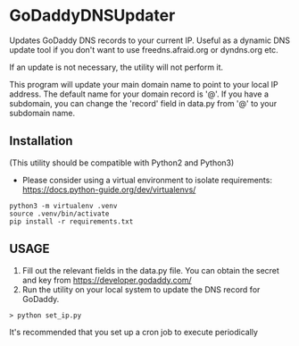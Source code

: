# GoDaddyDNSUpdater
Updates GoDaddy DNS records to your current IP.  Useful as a dynamic DNS update tool if you don't want to use
freedns.afraid.org or dyndns.org etc.

If an update is not necessary, the utility will not perform it.

This program will update your main domain name to point to your local IP address.
The default name for your domain record is '@'.
If you have a subdomain, you can change the 'record' field in data.py from '@' to your subdomain name.

## Installation
(This utility should be compatible with Python2 and Python3)
* Please consider using a virtual environment to isolate requirements: https://docs.python-guide.org/dev/virtualenvs/

```
python3 -m virtualenv .venv
source .venv/bin/activate
pip install -r requirements.txt
```

## USAGE
1) Fill out the relevant fields in the data.py file.  You can obtain the secret and key from
   https://developer.godaddy.com/
2) Run the utility on your local system to update the DNS record for GoDaddy.
  ```
  > python set_ip.py
  ```
   
It's recommended that you set up a cron job to execute periodically
